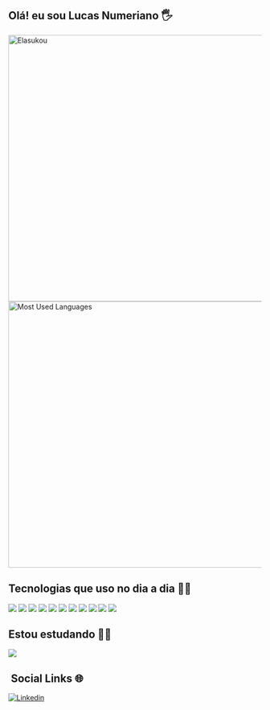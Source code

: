## Olá! eu sou Lucas Numeriano 🖐️

<p align="left">
  <img width="530em" src="https://github-readme-stats.vercel.app/api?username=Elasukou&show_icons=true&theme=dracula&count_private=true" alt= Elasukou stats"/>
  <img width="530em" src="https://github-readme-stats.vercel.app/api/top-langs/?username=Elasukou&layout=compact&theme=dracula&count_private=true" alt="Most Used Languages"/>
</p>

## Tecnologias que uso no dia a dia 🧑‍💻

![](https://img.shields.io/badge/HTML5-E34F26?style=for-the-badge&logo=html5&logoColor=white)
![](https://img.shields.io/badge/CSS3-1572B6?style=for-the-badge&logo=css3&logoColor=white)
![](https://img.shields.io/badge/Sass-F00F7F?style=for-the-badge&logo=Sass&logoColor=FFFFFF)
![](https://img.shields.io/badge/JavaScript-F7DF1E?style=for-the-badge&logo=javascript&logoColor=black)
![](https://img.shields.io/badge/Bootstrap-655EEB?style=for-the-badge&logo=Bootstrap&logoColor=FFFFFF)
![](https://img.shields.io/badge/Node.js-43853D?style=for-the-badge&logo=node.js&logoColor=white)
![](https://img.shields.io/badge/Git-F05032?style=for-the-badge&logo=git&logoColor=white)
![](https://img.shields.io/badge/GitHub-181717?style=for-the-badge&logo=github&logoColor=white)
![](https://img.shields.io/badge/Figma-FA0072?style=for-the-badge&logo=Figma&logoColor=FFFFFF)
![](https://img.shields.io/badge/-VS%20Code-2c2c32?style=for-the-badge&logo=visual-studio-code&logoColor=007ACC)
![](https://img.shields.io/badge/Microsoft-666666?style=for-the-badge&logo=microsoft&logoColor=white)

## Estou estudando 👨‍🎓

![](https://img.shields.io/badge/Angular-FF0000?style=for-the-badge&logo=Angular&logoColor=white)

## &nbsp;Social Links 🌐
[![Linkedin](https://img.shields.io/badge/LinkedIn-0077B5?style=for-the-badge&logo=linkedin&logoColor=white)](https://www.linkedin.com/in/lucas-numeriano-4a249a238/) 
